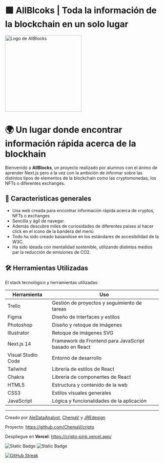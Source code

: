 # 🟪  AllBlcoks | Toda la información de la blockchain en un solo lugar

<img src="https://imgur.com/euRbXbY.png " width="250" alt="Logo de AllBlocks"/>


# 🌍 Un lugar donde encontrar información rápida acerca de la blockhain

Bienvenido a **AllBlocks**, un proyecto realizado por alumnos con el ánimo de aprender Next.js pero a la vez con la ambición de informar sobre las distintos tipos de elementos de la blockchain como las cryptomonedas, los NFTs o diferentes exchanges.

## 🧭 Caracteristicas generales

- Una web creada para encontrar información rápida acerca de cryptos, NFTs o exchanges 
- Sencilla y ágil de navegar.
- Además descubre miles de curiosidades de diferentes paises al hacer click en el icono de la bandera del menú
- Todo ha sido creado basandose en los estándares de accesibilidad de la W3C.
- Ha sido ideada con mentalidad sostenible, utilizando distintos medios par la reducción de emisiones de CO2.


## 🛠️ Herramientas Utilizadas
El stack tecnológico y herramientas utilizadas:

| Herramienta       | Uso                                       |
|-------------------|-------------------------------------------|
| Trello            | Gestión de proyectos y seguimiento de tareas |
| Figma             | Diseño de interfaces y estilos             |
| Photoshop         | Diseño y retoque de imágenes               |
| Illustrator       | Retoque de imágenes SVG                    |
| Next.js 14        | Framework de Frontend para JavaScript basado en React|
| Visual Studio Code| Entorno de desarrollo                      |
| Tailwind          | Librería de estilos de React               |
| Chakra            | Librería de componentes de React |
| HTML5             | Estructura y contenido de la web           |
| CSS3              | Estilos visuales generales                 |
| JavaScript        | Lógica y funcionalidades de la aplicación  |



---

Creado por [AleDataAnalyst](https://github.com/AleDataAnalyst), [ChemaV](https://github.com/ChemaV) y  [JREdesign](https://github.com/JREdesign)  

Proyecto: https://github.com/ChemaV/cripto

Despliegue en **Vercel**: https://cripto-pink.vercel.app/


![Static Badge](https://img.shields.io/badge/Version-7.1-green) ![Static Badge](https://img.shields.io/badge/Version%20API-5.1-blue)



[![GitHub Streak](https://streak-stats.demolab.com?user=JREdesign&theme=material&locale=es&date_format=j%20M%5B%20Y%5D)](https://git.io/streak-stats)